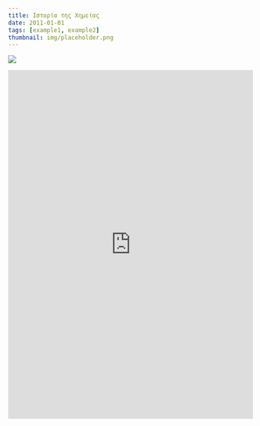 ```yaml
---
title: Ιστορία της Χημείας
date: 2011-01-01
tags: [example1, example2]
thumbnail: img/placeholder.png
---
```

![](http://marinebio.org/upload/_imgs/77/1196.jpg) 
<iframe frameborder="0" height="710" scrolling="no" src="http://www.webdoc.com/embed/C56D13A2-3EE0-0001-7750-F598E550C810" title="webdoc" width="500"></iframe>
